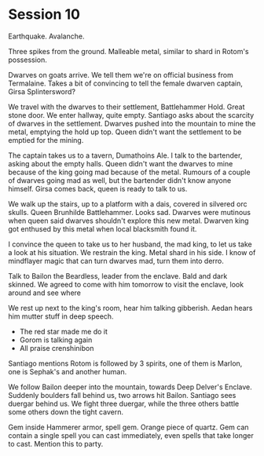 # Session 10

Earthquake. Avalanche. 

Three spikes from the ground. Malleable metal, similar to shard in Rotom's possession.

Dwarves on goats arrive. We tell them we're on official business from Termalaine. Takes a bit of convincing to tell the female dwarven captain, Girsa Splintersword?

We travel with the dwarves to their settlement, Battlehammer Hold. Great stone door. We enter hallway, quite empty. Santiago asks about the scarcity of dwarves in the settlement. Dwarves pushed into the mountain to mine the metal, emptying the hold up top. Queen didn't want the settlement to be emptied for the mining.

The captain takes us to a tavern, Dumathoins Ale. I talk to the bartender, asking about the empty halls. Queen didn't want the dwarves to mine because of the king going mad because of the metal. Rumours of a couple of dwarves going mad as well, but the bartender didn't know anyone himself. Girsa comes back, queen is ready to talk to us.

We walk up the stairs, up to a platform with a dais, covered in silvered orc skulls. Queen Brunhilde Battlehammer. Looks sad. Dwarves were mutinous when queen said dwarves shouldn't explore this new metal. Dwarven king got enthused by this metal when local blacksmith found it.

I convince the queen to take us to her husband, the mad king, to let us take a look at his situation. We restrain the king. Metal shard in his side. I know of mindflayer magic that can turn dwarves mad, turn them into derro.

Talk to Bailon the Beardless, leader from the enclave. Bald and dark skinned. We agreed to come with him tomorrow to visit the enclave, look around and see where

We rest up next to the king's room, hear him talking gibberish. Aedan hears him mutter stuff in deep speech.

- The red star made me do it
- Gorom is talking again
- All praise crenshinibon

Santiago mentions Rotom is followed by 3 spirits, one of them is Marlon, one is Sephak's and another human.

We follow Bailon deeper into the mountain, towards Deep Delver's Enclave. Suddenly boulders fall behind us, two arrows hit Bailon. Santiago sees duergar behind us. We fight three duergar, while the three others battle some others down the tight cavern.

Gem inside Hammerer armor, spell gem. Orange piece of quartz. Gem can contain a single spell you can cast immediately, even spells that take longer to cast. Mention this to party.